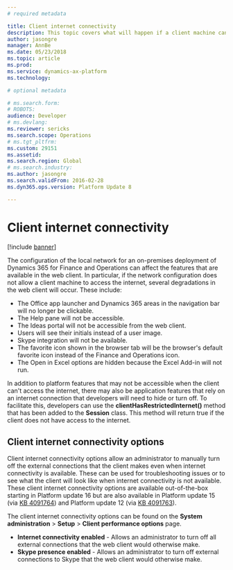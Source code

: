 ```yaml
---
# required metadata

title: Client internet connectivity
description: This topic covers what will happen if a client machine cannot access the internet in on-premises deployments.
author: jasongre
manager: AnnBe
ms.date: 05/23/2018
ms.topic: article
ms.prod: 
ms.service: dynamics-ax-platform
ms.technology: 

# optional metadata

# ms.search.form: 
# ROBOTS: 
audience: Developer
# ms.devlang: 
ms.reviewer: sericks
ms.search.scope: Operations
# ms.tgt_pltfrm: 
ms.custom: 29151
ms.assetid: 
ms.search.region: Global
# ms.search.industry: 
ms.author: jasongre
ms.search.validFrom: 2016-02-28
ms.dyn365.ops.version: Platform Update 8

---
```


# Client internet connectivity

[!include [banner](../includes/banner.md)]


The configuration of the local network for an on-premises deployment of Dynamics 365 for Finance and Operations can affect the features that are available in the web client. In particular, if the network configuration does not allow a client machine to access the internet, several degradations in the web client will occur. These include:    

+ The Office app launcher and Dynamics 365 areas in the navigation bar will no longer be clickable.
+ The Help pane will not be accessible.  
+ The Ideas portal will not be accessible from the web client. 
+ Users will see their initials instead of a user image. 
+ Skype integration will not be available.  
+ The favorite icon shown in the browser tab will be the browser's default favorite icon instead of the Finance and Operations icon. 
+ The Open in Excel options are hidden because the Excel Add-in will not run.

In addition to platform features that may not be accessible when the client can't access the internet, there may also be application features that rely on an internet connection that developers will need to hide or turn off. To facilitate this, developers can use the **clientHasRestrictedInternet()** method that has been added to the **Session** class. This method will return true if the client does not have access to the internet.

## Client internet connectivity options

Client internet connectivity options allow an administrator to manually turn off the external connections that the client makes even when internet connectivity is available. These can be used for troubleshooting issues or to see what the client will look like when internet connectivity is not available. These client internet connectivity options are available out-of-the-box starting in Platform update 16 but are also available in Platform update 15 (via [KB 4091764](https://fix.lcs.dynamics.com/Issue/Details?kb=4091764&bugId=3934774&qc=245bb2cc9839fa2a2ecf6bfffc48c3dec102a3c1047e5e755387d00148db18cb)) and Platform update 12 (via [KB 4091763](https://fix.lcs.dynamics.com/Issue/Details?kb=4091763&bugId=3934773&qc=19e9634da3297903a2ac51cf291a4770fd4532c9767ca7b5cefbe1bccb5d4d9f)). 


The client internet connectivity options can be found on the **System administration** > **Setup** > **Client performance options** page. 

- **Internet connectivity enabled** - Allows an administrator to turn off all external connections that the web client would otherwise make.
- **Skype presence enabled** - Allows an administrator to turn off external connections to Skype that the web client would otherwise make.
